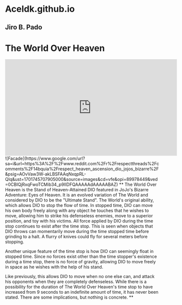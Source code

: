 # AceIdk.github.io
## Jiro B. Pado ##
# The World Over Heaven #
<iframe width="560" height="315" src="https://www.youtube.com/embed/ZHoh0XfdGtc?si=7sD4H35FnIQ1NrBW" title="YouTube video player" frameborder="0" allow="accelerometer; autoplay; clipboard-write; encrypted-media; gyroscope; picture-in-picture; web-share" allowfullscreen></iframe>
![Facade](https://www.google.com/url?sa=i&url=https%3A%2F%2Fwww.reddit.com%2Fr%2Frespectthreads%2Fcomments%2F14bquia%2Frespect_heaven_ascension_dio_jojos_bizarre%2F&psig=AOvVaw3W-akLBSFAAqNxqpRL-QIq&ust=1701745707905000&source=images&cd=vfe&opi=89978449&ved=0CBIQjRxqFwoTCMib34_p9IIDFQAAAAAdAAAAABAZ)
	** The World Over Heaven is the Stand of Heaven-Attained DIO featured in JoJo's Bizarre Adventure: Eyes of Heaven. It is an evolved variation of The World and considered by DIO to be the "Ultimate Stand". The World's original ability, which allows DIO to stop the flow of time. In stopped time, DIO can move his own body freely along with any object he touches that he wishes to move, allowing him to strike his defenseless enemies, move to a superior position, and toy with his victims. All force applied by DIO during the time stop continues to exist after the time stop. This is seen when objects that DIO throws can momentarily move during the time stopped time before grinding to a halt. A flurry of knives could fly for several meters before stopping.

Another unique feature of the time stop is how DIO can seemingly float in stopped time. Since no forces exist other than the time stopper's existence during a time stop, there is no force of gravity, allowing DIO to move freely in space as he wishes with the help of his stand.

Like previously, this allows DIO to move when no one else can, and attack his opponents when they are completely defenseless. While there is a possibility for the duration of The World Over Heaven's time stop to have increased from 9 seconds to an indefinite amount of time, it has never been stated. There are some implications, but nothing is concrete. **
